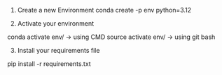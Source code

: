 1. Create a new Environment
conda create -p env python=3.12

2. Activate your environment

conda activate env/ -> using CMD
source activate env/ -> using git bash

3. Install your requirements file

pip install -r requirements.txt
